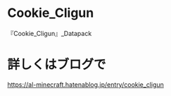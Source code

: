 # Cookie_Cligun

『Cookie_Cligun』_Datapack

# 詳しくはブログで

https://al-minecraft.hatenablog.jp/entry/cookie_cligun

